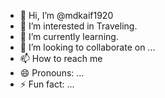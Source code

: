 - 👋 Hi, I’m @mdkaif1920
- 👀 I’m interested in Traveling.
- 🌱 I’m currently learning.    
- 💞️ I’m looking to collaborate on ...
- 📫 How to reach me
- 😄 Pronouns: ...
- ⚡ Fun fact: ...

<!---
mdkaif1920/mdkaif1920 is a ✨ special ✨ repository because its `README.md` (this file) appears on your GitHub profile.
You can click the Preview link to take a look at your changes.
--->
